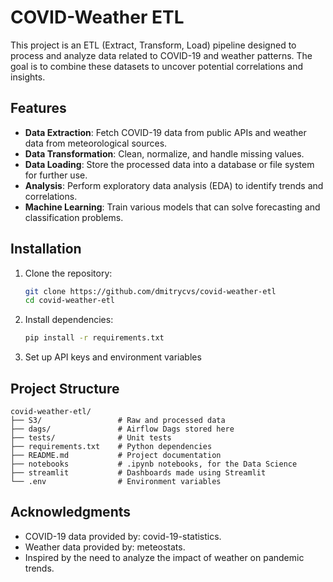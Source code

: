 # COVID-Weather ETL

This project is an ETL (Extract, Transform, Load) pipeline designed to process and analyze data related to COVID-19 and weather patterns. The goal is to combine these datasets to uncover potential correlations and insights.

## Features

- **Data Extraction**: Fetch COVID-19 data from public APIs and weather data from meteorological sources.
- **Data Transformation**: Clean, normalize, and handle missing values.
- **Data Loading**: Store the processed data into a database or file system for further use.
- **Analysis**: Perform exploratory data analysis (EDA) to identify trends and correlations.
- **Machine Learning**: Train various models that can solve forecasting and classification problems.

## Installation

1. Clone the repository:
    ```bash
    git clone https://github.com/dmitrycvs/covid-weather-etl
    cd covid-weather-etl
    ```

2. Install dependencies:
    ```bash
    pip install -r requirements.txt
    ```

3. Set up API keys and environment variables

## Project Structure

```
covid-weather-etl/
├── S3/                 # Raw and processed data
├── dags/               # Airflow Dags stored here
├── tests/              # Unit tests
├── requirements.txt    # Python dependencies
├── README.md           # Project documentation
├── notebooks           # .ipynb notebooks, for the Data Science
├── streamlit           # Dashboards made using Streamlit
└── .env                # Environment variables
```

## Acknowledgments

- COVID-19 data provided by: covid-19-statistics.
- Weather data provided by: meteostats.
- Inspired by the need to analyze the impact of weather on pandemic trends.